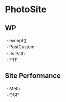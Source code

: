 # PhotoSite  

## WP  
・except() 　　                                                          
・PostCustom  
・Js Path  
・FTP

## Site Performance
・Meta  
・OGP

